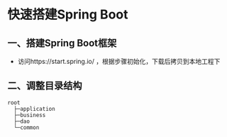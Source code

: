 # 快速搭建Spring Boot
## 一、搭建Spring Boot框架
* 访问https://start.spring.io/
，根据步骤初始化，下载后拷贝到本地工程下
## 二、调整目录结构
<!--└─├│-->
```
root
  ├─application
  ├─business
  ├─dao
  └─common
```
